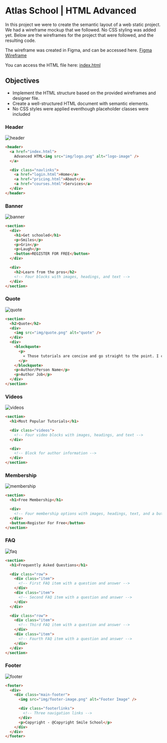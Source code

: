 # Atlas School  | HTML Advanced
In this project we were to create the semantic layout of a web static project. We had a wireframe mockup that we followed. No CSS styling was added yet. Below are the wireframes for the project that were followed, and the resulting code. 

The wireframe was created in Figma, and can be accessed here. 
[Figma Wireframe](https://www.figma.com/file/XrEAsu1vQj5fhVaNG38d2W/Homepage?type=design&node-id=0-1&mode=design&t=r2vCvbwwmBs9XkWP-0)

You can access the HTML file here:
[index.html](https://github.com/manningstinson/atlas-web-development/blob/main/html_advanced/index.html)


## Objectives
- Implement the HTML structure based on the provided wireframes and designer file.
- Create a well-structured HTML document with semantic elements.
- No CSS styles were applied eventhough placeholder classes were included
  

### Header
![header](https://github.com/manningstinson/atlas-web-development/assets/104523090/ff305a6a-d989-4f02-a21c-4445f71aefda)

```html
<header>
  <a href="index.html">
    Advanced HTML<img src="img/logo.png" alt="logo-image" />
  </a>

  <div class="navlinks">
    <a href="login.html">Home</a>
    <a href="pricing.html">About</a>
    <a href="courses.html">Services</a>
  </div>
</header>
```

### Banner
![banner](https://github.com/manningstinson/atlas-web-development/assets/104523090/3bca0e99-c117-491d-a75a-cf7bab16c057)

```html
<section>
  <div>
    <h1>Get schooled</h1>
    <p>Smiles</p>
    <p>Grin</p>
    <p>Laugh</p>
    <button>REGISTER FOR FREE</button>
  </div>

  <div>
    <h2>Learn from the pros</h2>
    <!-- Four blocks with images, headings, and text -->
  </div>
</section>
```

### Quote
![quote](https://github.com/manningstinson/atlas-web-development/assets/104523090/005a34cd-176b-4dd0-870a-e863ffe29416)

```html
<section>
  <h2>Quote</h2>
  <div>
    <img src="img/quote.png" alt="quote" />
  </div>
  <div>
    <blockquote>
      <p>
        « Those tutorials are concise and go straight to the point. I can’t think of a better place to learn smiling. And it’s so fun! »
      </p>
    </blockquote>
    <p>Author/Person Name</p>
    <p>Author Job</p>
  </div>
</section>
```

### Videos
![videos](https://github.com/manningstinson/atlas-web-development/assets/104523090/925940d3-f715-4ee3-8bb1-830ad6e48144)

```html
<section>
  <h1>Most Popular Tutorials</h1>

  <div class="videos">
    <!-- Four video blocks with images, headings, and text -->
  </div>

  <div>
    <!-- Block for author information -->
  </div>
</section>
```

### Membership
![membership](https://github.com/manningstinson/atlas-web-development/assets/104523090/ed038768-0929-41a8-8c0b-10c5b096b616)

```html
<section>
  <h1>Free Membership</h1>

  <div>
    <!-- Four membership options with images, headings, text, and a button -->
  </div>
  <button>Register For Free</button>
</section>
```


### FAQ
![faq](https://github.com/manningstinson/atlas-web-development/assets/104523090/a24fba43-d610-408c-a185-bbceefc394bc)

```html
<section>
  <h1>Frequently Asked Questions</h1>

  <div class="row">
    <div class="item">
      <!-- First FAQ item with a question and answer -->
    </div>
    <div class="item">
      <!-- Second FAQ item with a question and answer -->
    </div>
  </div>

  <div class="row">
    <div class="item">
      <!-- Third FAQ item with a question and answer -->
    </div>
    <div class="item">
      <!-- Fourth FAQ item with a question and answer -->
    </div>
  </div>
</section>
```

### Footer
![footer](https://github.com/manningstinson/atlas-web-development/assets/104523090/5a3a7a65-6e41-4567-916a-6f6d1bb2fa4b)

```html
<footer>
  <div>
    <div class="main-footer">
      <img src="img/footer-image.png" alt="Footer Image" />

      <div class="footerlinks">
        <!-- Three navigation links -->
      </div>
      <p>Copyright - @Copyright Smile School</p>
    </div>
  </div>
</footer>
```
